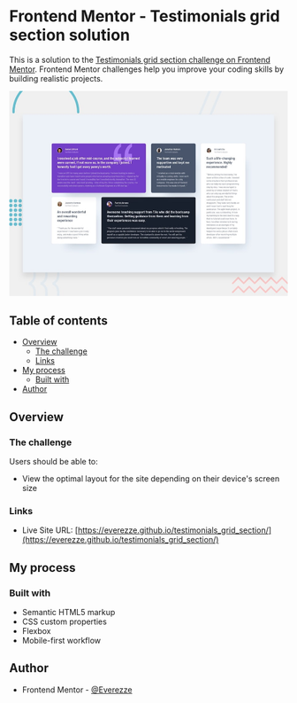 # Frontend Mentor - Testimonials grid section solution

This is a solution to the [Testimonials grid section challenge on Frontend Mentor](https://www.frontendmentor.io/challenges/testimonials-grid-section-Nnw6J7Un7). Frontend Mentor challenges help you improve your coding skills by building realistic projects. 

![Design preview for the Testimonials grid section coding challenge](./design/desktop-preview.jpg)

## Table of contents

- [Overview](#overview)
  - [The challenge](#the-challenge)
  - [Links](#links)
- [My process](#my-process)
  - [Built with](#built-with)
- [Author](#author)

## Overview

### The challenge

Users should be able to:

- View the optimal layout for the site depending on their device's screen size

### Links

- Live Site URL: [https://everezze.github.io/testimonials_grid_section/](https://everezze.github.io/testimonials_grid_section/)

## My process

### Built with

- Semantic HTML5 markup
- CSS custom properties
- Flexbox
- Mobile-first workflow

## Author

- Frontend Mentor - [@Everezze](https://www.frontendmentor.io/profile/Everezze)
